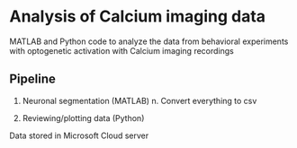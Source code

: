 # Analysis of Calcium imaging data
MATLAB and Python code to analyze the data from behavioral experiments with optogenetic activation with Calcium imaging recordings

## Pipeline
1. Neuronal segmentation (MATLAB)
n. Convert everything to csv

2. Reviewing/plotting data (Python)

Data stored in Microsoft Cloud server

